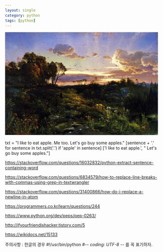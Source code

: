 ```yaml
---
layout: single
category: python
tags: [python]
---
```


![My helpful screenshot](/assets/images/posts/2018-09-28-opencv/header2.jpeg)

txt = "I like to eat apple. Me too. Let's go buy some apples."
[sentence + '.' for sentence in txt.split('.') if 'apple' in sentence]
['I like to eat apple.', " Let's go buy some apples."]

https://stackoverflow.com/questions/16032832/python-extract-sentence-containing-word

https://stackoverflow.com/questions/6834579/how-to-replace-line-breaks-with-commas-using-grep-in-textwrangler

https://stackoverflow.com/questions/31400866/how-do-i-replace-a-newline-in-atom

https://programmers.co.kr/learn/questions/244

https://www.python.org/dev/peps/pep-0263/


http://ifyourfriendishacker.tistory.com/5

https://wikidocs.net/15133

주의사항 : 한글의 경우
#!/usr/bin/python
#-*- coding: UTF-8 -*-
를 꼭 표기하자.
